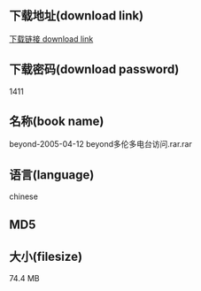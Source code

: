 ## 下载地址(download link)
[下载链接 download link](https://tutu365.netlify.app/?s=beyond-2005-04-12+beyond%E5%A4%9A%E4%BC%A6%E5%A4%9A%E7%94%B5%E5%8F%B0%E8%AE%BF%E9%97%AE.rar)

## 下载密码(download password)
1411

## 名称(book name)
beyond-2005-04-12 beyond多伦多电台访问.rar.rar

## 语言(language)
chinese

## MD5


## 大小(filesize)
74.4 MB
